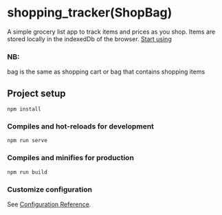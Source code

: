 # shopping_tracker(ShopBag)

A simple grocery list app to track items and prices as you shop. Items are stored locally in the indexedDb of the browser. [Start using](shopbag.netlify.app)




### NB:
bag is the same as shopping cart or bag that contains shopping items



## Project setup
```
npm install
```

### Compiles and hot-reloads for development
```
npm run serve
```

### Compiles and minifies for production
```
npm run build
```

### Customize configuration
See [Configuration Reference](https://cli.vuejs.org/config/).
